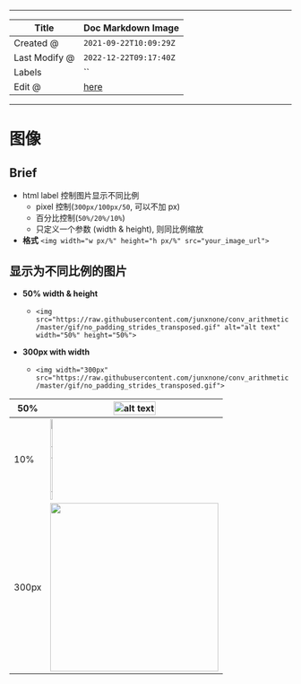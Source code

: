 -----

| Title         | Doc Markdown Image                                   |
| ------------- | ---------------------------------------------------- |
| Created @     | `2021-09-22T10:09:29Z`                               |
| Last Modify @ | `2022-12-22T09:17:40Z`                               |
| Labels        | \`\`                                                 |
| Edit @        | [here](https://github.com/junxnone/xwiki/issues/139) |

-----

# 图像

## Brief

  - html label 控制图片显示不同比例
      - pixel 控制(`300px/100px/50`, 可以不加 px)
      - 百分比控制(`50%/20%/10%`)
      - 只定义一个参数 (width & height), 则同比例缩放
  - **格式** `<img width="w px/%" height="h px/%" src="your_image_url">`

## 显示为不同比例的图片

  - **50% width & height**
    
      - `<img
        src="https://raw.githubusercontent.com/junxnone/conv_arithmetic/master/gif/no_padding_strides_transposed.gif"
        alt="alt text" width="50%" height="50%">`

  - **300px with width**
    
      - `<img width="300px"
        src="https://raw.githubusercontent.com/junxnone/conv_arithmetic/master/gif/no_padding_strides_transposed.gif">`

| 50%   | <img src="https://raw.githubusercontent.com/junxnone/conv_arithmetic/master/gif/no_padding_strides_transposed.gif" alt="alt text" width="50%" height="50%"> |
| ----- | ----------------------------------------------------------------------------------------------------------------------------------------------------------- |
| 10%   | <img src="https://raw.githubusercontent.com/junxnone/conv_arithmetic/master/gif/no_padding_strides_transposed.gif" alt="alt text" width="10%" height="10%"> |
| 300px | <img width="300px" src="https://raw.githubusercontent.com/junxnone/conv_arithmetic/master/gif/no_padding_strides_transposed.gif">                           |
